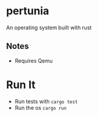 # pertunia

An operating system built with rust

## Notes

- Requires Qemu

# Run It

- Run tests with `cargo test`
- Run the os `cargo run`

